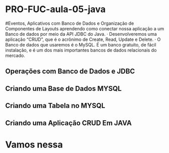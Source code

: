 # PRO-FUC-aula-05-java
#Eventos, Aplicativos com Banco de Dados e Organização de Componentes de Layouts
aprendendo como conectar nossa aplicação a um Banco de dados por meio da API JDBC do Java. · Desenvolveremos uma aplicação “CRUD”, que é o acrônimo de Create, Read, Update e Delete. · O Banco de dados que usaremos é o MySQL. É um banco gratuito, de fácil instalação, e é um dos mais importantes bancos de dados relacionais do mercado.

## Operações com Banco de Dados e JDBC
## Criando uma Base de Dados MYSQL
## Criando uma Tabela no MYSQL
## Criando uma Aplicação CRUD Em JAVA

# Vamos nessa
